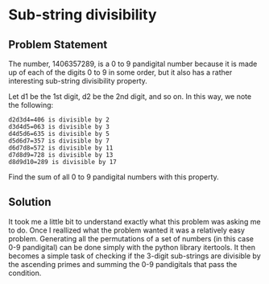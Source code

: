 # Sub-string divisibility

## Problem Statement

The number, 1406357289, is a 0 to 9 pandigital number because it is made up of each of the digits 0 to 9 in some order, but it also has a rather interesting sub-string divisibility property.

Let d1 be the 1st digit, d2 be the 2nd digit, and so on. In this way, we note the following:

    d2d3d4=406 is divisible by 2
    d3d4d5=063 is divisible by 3
    d4d5d6=635 is divisible by 5
    d5d6d7=357 is divisible by 7
    d6d7d8=572 is divisible by 11
    d7d8d9=728 is divisible by 13
    d8d9d10=289 is divisible by 17

Find the sum of all 0 to 9 pandigital numbers with this property.

## Solution
It took me a little bit to understand exactly what this problem was asking me to do. Once I reallized what the problem wanted it was a relatively easy problem. Generating all the permutations of a set of numbers (in this case 0-9 pandigital) can be done simply with the python library itertools. It then becomes a simple task of checking if the 3-digit sub-strings are divisible by the ascending primes and summing the 0-9 pandigitals that pass the condition.